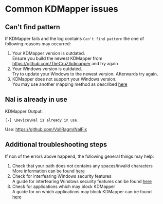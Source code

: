 # Common KDMapper issues

## Can't find pattern

If KDMapper fails and the log contains `Can't find pattern` the one of following reasons may occurred:

1. Your KDMapper version is outdated.  
   Ensure you build the newest KDMapper from https://github.com/TheCruZ/kdmapper and try again
2. Your Windows version is outdated.  
   Try to update your Windows to the newest version. Afterwards try again.
3. KDMapper does not support your Windows version.  
   You may use another mapping method as described [here](../../getting-started/driver/kernel#methods)

## Nal is already in use

KDMapper Output:

```
[-] \Device\Nal is already in use.
```

Use: https://github.com/VollRagm/NalFix

## Additional troubleshooting steps

If non of the errors above happend, the following general things may help:

1. Check that your path does not contains any spaces/invalid characters  
   More information can be found [here](./path_invalid_characters)
2. Check for interfearing Windows security features  
   A guide for interfearing Windows security features can be found [here](./windows_security_features)
3. Check for applications which may block KDMapper  
   A guide for on which applications may block KDMapper can be found [here](./driver_blocking_applications)
